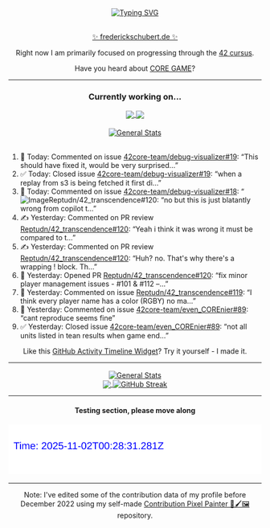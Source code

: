 <div align="center">
	<a href="https://git.io/typing-svg"><img src="https://readme-typing-svg.demolab.com?font=Fira+Code&size=30&pause=1000&color=70A5FD&background=1A1B27&center=true&vCenter=true&repeat=false&random=false&width=550&lines=%F0%9F%91%8B+Hello+World!+I'm+Freddy!+%F0%9F%96%96" alt="Typing SVG" /></a>
</div>
<br>
<div align="center">
	<p></p><a href="https://frederickschubert.de">✨ frederickschubert.de ✨</a></p>
	<p>Right now I am primarily focused on progressing through the <a href="https://github.com/FreddyMSchubert/42_cursus">42 cursus</a>.</p>
	<p>Have you heard about <a href="https://coregame.de/">CORE GAME</a>?</p>
</div>

<hr>

<div align="center">

### Currently working on...

<!-- [![current_repo](https://github-readme-stats.vercel.app/api/pin/?username=FreddyMSchubert&repo=Crafty_Concoctions&theme=tokyonight)](https://github.com/FreddyMSchubert/Crafty_Concoctions) -->

<div align="center">
	<a href="https://github.com/Reptudn/42_transcendence" target="_blank">
		<img align="center" src="https://github-readme-stats.vercel.app/api/pin/?username=Reptudn&repo=42_transcendence&theme=tokyonight" />
	</a>
	<a href="https://github.com/42core-team/even_COREnier" target="_blank">
		<img align="center" src="https://github-readme-stats.vercel.app/api/pin/?username=42core-team&repo=even_COREnier&theme=tokyonight" />
	</a>
</div>

<br>

<div align="center">
	<a href="https://github.com/FreddyMSchubert/42_cursus" target="_blank">
		<img align="center" src="https://github-readme-stats.vercel.app/api/pin/?username=FreddyMSchubert&repo=42_cursus&theme=tokyonight" alt="General Stats" />
	</a>
</div>

<br>

<div align="left">
<ol>
<!-- ACTIVITY:START -->
<li>💬 Today: Commented on issue <a href="https://github.com/42core-team/debug-visualizer/issues/19#issuecomment-3174026474">42core-team/debug-visualizer#19</a>: “This should have fixed it, would be very surprised…”</li>
<li>✅ Today: Closed issue <a href="https://github.com/42core-team/debug-visualizer/issues/19">42core-team/debug-visualizer#19</a>: “when a replay from s3 is being fetched it first di…”</li>
<li>💬 Today: Commented on issue <a href="https://github.com/42core-team/debug-visualizer/issues/18#issuecomment-3173982964">42core-team/debug-visualizer#18</a>: “<img width="188" height="451" alt="Image" src="htt…”</li>
<li>✍️ Yesterday: Commented on PR review <a href="https://github.com/Reptudn/42_transcendence/pull/120#discussion_r2265309444">Reptudn/42_transcendence#120</a>: “no but this is just blatantly wrong from copilot t…”</li>
<li>✍️ Yesterday: Commented on PR review <a href="https://github.com/Reptudn/42_transcendence/pull/120#discussion_r2265309012">Reptudn/42_transcendence#120</a>: “Yeah i think it was wrong it must be compared to t…”</li>
<li>✍️ Yesterday: Commented on PR review <a href="https://github.com/Reptudn/42_transcendence/pull/120#discussion_r2265307156">Reptudn/42_transcendence#120</a>: “Huh? no. That's why there's a wrapping ! block. Th…”</li>
<li>🚀 Yesterday: Opened PR <a href="https://github.com/Reptudn/42_transcendence/pull/120">Reptudn/42_transcendence#120</a>: “fix minor player management issues - #101 & #112 –…”</li>
<li>💬 Yesterday: Commented on issue <a href="https://github.com/Reptudn/42_transcendence/issues/119#issuecomment-3172635622">Reptudn/42_transcendence#119</a>: “I think every player name has a color (RGBY) no ma…”</li>
<li>💬 Yesterday: Commented on issue <a href="https://github.com/42core-team/even_COREnier/issues/89#issuecomment-3172565685">42core-team/even_COREnier#89</a>: “cant reproduce seems fine”</li>
<li>✅ Yesterday: Closed issue <a href="https://github.com/42core-team/even_COREnier/issues/89">42core-team/even_COREnier#89</a>: “not all units listed in tean results when game end…”</li>
<!-- ACTIVITY:END -->
</ol>
</div>

Like this [GitHub Activity Timeline Widget](https://github.com/FreddyMSchubert/github-activity-timeline)? Try it yourself - I made it.

<hr>

<div align="center">
	<a href="https://github.com/anuraghazra/github-readme-stats" target="_blank">
		<img height=200 align="center" src="https://github-readme-stats.vercel.app/api?username=FreddyMSchubert&show_icons=true&theme=tokyonight&card_width=650" alt="General Stats" />
	</a>
</div>

<div align="center">
	<a href="https://github.com/anuraghazra/github-readme-stats" target="_blank">
		<img height=200 align="center" src="https://github-readme-stats.vercel.app/api/top-langs/?username=FreddyMSchubert&layout=donut&theme=tokyonight&card_width=320">
	</a>
	<a href="https://github.com/DenverCoder1/github-readme-streak-stats" target="_blank">
		<img height=200 align="center" src="https://streak-stats.demolab.com?user=FreddyMSchubert&theme=tokyonight&date_format=j%20M%5B%20Y%5D&card_width=320&card_height=200&hide_total_contributions=true" alt="GitHub Streak" />
	</a>
</div>

<hr>

#### Testing section, please move along

![GitHub Defenders SVG](https://github.com/FreddyMSchubert/FreddyMSchubert/blob/github_defenders_output/output.svg)

<hr>

Note: I've edited some of the contribution data of my profile before December 2022 using my self-made [Contribution Pixel Painter 🎨🖌️🖼️](https://github.com/FreddyMSchubert/contribution-pixel-painter) repository.
